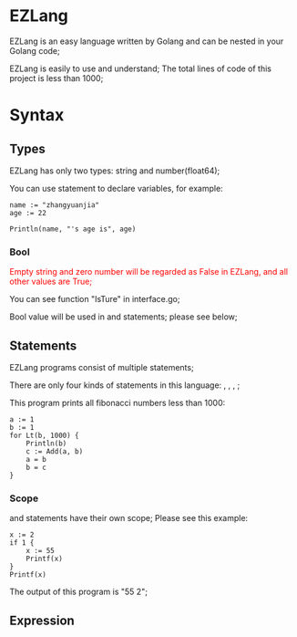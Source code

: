 # EZLang
EZLang is an easy language written by Golang and can be nested in your Golang code;

EZLang is easily to use and understand; The total lines of code of this project is less than 1000;

# Syntax
## Types
EZLang has only two types: string and number(float64);

You can use <declare> statement to declare variables, for example:

```
name := "zhangyuanjia"
age := 22

Println(name, "'s age is", age)
```

### Bool
<font color="red">Empty string and zero number will be regarded as False in EZLang, and all other values are True;</font>

You can see function "IsTure" in interface.go;

Bool value will be used in <if> and <for> statements; please see below;

## Statements
EZLang programs consist of multiple statements;

There are only four kinds of statements in this language: <if>, <for>, <declare>, <assign>;

This program prints all fibonacci numbers less than 1000:

```
a := 1
b := 1
for Lt(b, 1000) {
    Println(b)
    c := Add(a, b)
    a = b
    b = c
}
```

### Scope
<if> and <for> statements have their own scope; Please see this example:

```
x := 2
if 1 {
    x := 55
    Printf(x)
}
Printf(x)
```

The output of this program is "55 2";

## Expression
